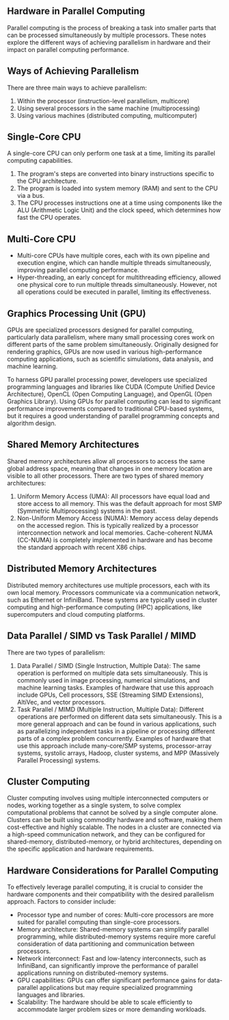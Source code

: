 ## Hardware in Parallel Computing

Parallel computing is the process of breaking a task into smaller parts that can be processed simultaneously by multiple processors. These notes explore the different ways of achieving parallelism in hardware and their impact on parallel computing performance.

## Ways of Achieving Parallelism

There are three main ways to achieve parallelism:

1. Within the processor (instruction-level parallelism, multicore)
2. Using several processors in the same machine (multiprocessing)
3. Using various machines (distributed computing, multicomputer)

## Single-Core CPU

A single-core CPU can only perform one task at a time, limiting its parallel computing capabilities. 

1. The program's steps are converted into binary instructions specific to the CPU architecture. 
2. The program is loaded into system memory (RAM) and sent to the CPU via a bus. 
3. The CPU processes instructions one at a time using components like the ALU (Arithmetic Logic Unit) and the clock speed, which determines how fast the CPU operates.

## Multi-Core CPU

* Multi-core CPUs have multiple cores, each with its own pipeline and execution engine, which can handle multiple threads simultaneously, improving parallel computing performance. 
* Hyper-threading, an early concept for multithreading efficiency, allowed one physical core to run multiple threads simultaneously. However, not all operations could be executed in parallel, limiting its effectiveness.

## Graphics Processing Unit (GPU)

GPUs are specialized processors designed for parallel computing, particularly data parallelism, where many small processing cores work on different parts of the same problem simultaneously. Originally designed for rendering graphics, GPUs are now used in various high-performance computing applications, such as scientific simulations, data analysis, and machine learning.

To harness GPU parallel processing power, developers use specialized programming languages and libraries like CUDA (Compute Unified Device Architecture), OpenCL (Open Computing Language), and OpenGL (Open Graphics Library). Using GPUs for parallel computing can lead to significant performance improvements compared to traditional CPU-based systems, but it requires a good understanding of parallel programming concepts and algorithm design.

## Shared Memory Architectures

Shared memory architectures allow all processors to access the same global address space, meaning that changes in one memory location are visible to all other processors. There are two types of shared memory architectures:

1. Uniform Memory Access (UMA): All processors have equal load and store access to all memory. This was the default approach for most SMP (Symmetric Multiprocessing) systems in the past.
2. Non-Uniform Memory Access (NUMA): Memory access delay depends on the accessed region. This is typically realized by a processor interconnection network and local memories. Cache-coherent NUMA (CC-NUMA) is completely implemented in hardware and has become the standard approach with recent X86 chips.

## Distributed Memory Architectures

Distributed memory architectures use multiple processors, each with its own local memory. Processors communicate via a communication network, such as Ethernet or InfiniBand. These systems are typically used in cluster computing and high-performance computing (HPC) applications, like supercomputers and cloud computing platforms.

## Data Parallel / SIMD vs Task Parallel / MIMD

There are two types of parallelism:

1. Data Parallel / SIMD (Single Instruction, Multiple Data): The same operation is performed on multiple data sets simultaneously. This is commonly used in image processing, numerical simulations, and machine learning tasks. Examples of hardware that use this approach include GPUs, Cell processors, SSE (Streaming SIMD Extensions), AltiVec, and vector processors.
2. Task Parallel / MIMD (Multiple Instruction, Multiple Data): Different operations are performed on different data sets simultaneously. This is a more general approach and can be found in various applications, such as parallelizing independent tasks in a pipeline or processing different parts of a complex problem concurrently. Examples of hardware that use this approach include many-core/SMP systems, processor-array systems, systolic arrays, Hadoop, cluster systems, and MPP (Massively Parallel Processing) systems.

## Cluster Computing

Cluster computing involves using multiple interconnected computers or nodes, working together as a single system, to solve complex computational problems that cannot be solved by a single computer alone. Clusters can be built using commodity hardware and software, making them cost-effective and highly scalable. The nodes in a cluster are connected via a high-speed communication network, and they can be configured for shared-memory, distributed-memory, or hybrid architectures, depending on the specific application and hardware requirements.

## Hardware Considerations for Parallel Computing

To effectively leverage parallel computing, it is crucial to consider the hardware components and their compatibility with the desired parallelism approach. Factors to consider include:

- Processor type and number of cores: Multi-core processors are more suited for parallel computing than single-core processors.
-  Memory architecture: Shared-memory systems can simplify parallel programming, while distributed-memory systems require more careful consideration of data partitioning and communication between processors.
- Network interconnect: Fast and low-latency interconnects, such as InfiniBand, can significantly improve the performance of parallel applications running on distributed-memory systems.
- GPU capabilities: GPUs can offer significant performance gains for data-parallel applications but may require specialized programming languages and libraries.
- Scalability: The hardware should be able to scale efficiently to accommodate larger problem sizes or more demanding workloads.
